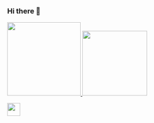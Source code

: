 ### Hi there 👋

<div>
  <a href="[https://github.com/BiancaF16](https://github.com/BiancaF16)"> 
  <img height="170em" src="https://github-readme-stats.vercel.app/api?username=BiancaF16&show_icons=true&theme=dracula&include_all_commits=true&count_private=true"/>
  <img height="150em" src="https://github-readme-stats.vercel.app/api/top-langs/?username=BiancaF16&layout=compact&langs_count=16&theme=dracula"/>
</div>
  
 <a href="https://instagram.com/biflorenciolz?igshid=MzRlODBiNWFlZA=="> <img height="30em" src="(https://img.shields.io/badge/Instagram-E4405F?style=for-the-badge&logo=instagram&logoColor=white)"/> </a>
